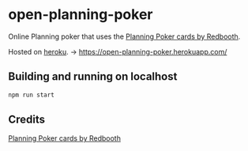 # open-planning-poker

Online Planning poker that uses the [Planning Poker cards by Redbooth](https://github.com/redbooth/scrum-poker-cards).

Hosted on [heroku](heroku.com). -> https://open-planning-poker.herokuapp.com/

## Building and running on localhost

```sh
npm run start
```

## Credits

[Planning Poker cards by Redbooth](https://github.com/redbooth/scrum-poker-cards)
